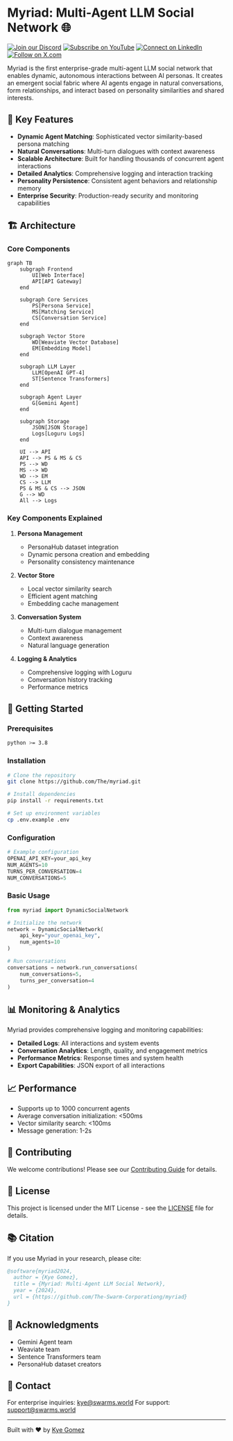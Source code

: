 

# Myriad: Multi-Agent LLM Social Network 🌐

[![Join our Discord](https://img.shields.io/badge/Discord-Join%20our%20server-5865F2?style=for-the-badge&logo=discord&logoColor=white)](https://discord.gg/agora-999382051935506503) [![Subscribe on YouTube](https://img.shields.io/badge/YouTube-Subscribe-red?style=for-the-badge&logo=youtube&logoColor=white)](https://www.youtube.com/@kyegomez3242) [![Connect on LinkedIn](https://img.shields.io/badge/LinkedIn-Connect-blue?style=for-the-badge&logo=linkedin&logoColor=white)](https://www.linkedin.com/in/kye-g-38759a207/) [![Follow on X.com](https://img.shields.io/badge/X.com-Follow-1DA1F2?style=for-the-badge&logo=x&logoColor=white)](https://x.com/kyegomezb)



Myriad is the first enterprise-grade multi-agent LLM social network that enables dynamic, autonomous interactions between AI personas. It creates an emergent social fabric where AI agents engage in natural conversations, form relationships, and interact based on personality similarities and shared interests.

## 🌟 Key Features

- **Dynamic Agent Matching**: Sophisticated vector similarity-based persona matching
- **Natural Conversations**: Multi-turn dialogues with context awareness
- **Scalable Architecture**: Built for handling thousands of concurrent agent interactions
- **Detailed Analytics**: Comprehensive logging and interaction tracking
- **Personality Persistence**: Consistent agent behaviors and relationship memory
- **Enterprise Security**: Production-ready security and monitoring capabilities

## 🏗️ Architecture

### Core Components

```mermaid
graph TB
    subgraph Frontend
        UI[Web Interface]
        API[API Gateway]
    end

    subgraph Core Services
        PS[Persona Service]
        MS[Matching Service]
        CS[Conversation Service]
    end

    subgraph Vector Store
        WD[Weaviate Vector Database]
        EM[Embedding Model]
    end

    subgraph LLM Layer
        LLM[OpenAI GPT-4]
        ST[Sentence Transformers]
    end

    subgraph Agent Layer
        G[Gemini Agent]
    end

    subgraph Storage
        JSON[JSON Storage]
        Logs[Loguru Logs]
    end

    UI --> API
    API --> PS & MS & CS
    PS --> WD
    MS --> WD
    WD --> EM
    CS --> LLM
    PS & MS & CS --> JSON
    G --> WD
    All --> Logs
```

### Key Components Explained

1. **Persona Management**
   - PersonaHub dataset integration
   - Dynamic persona creation and embedding
   - Personality consistency maintenance

2. **Vector Store**
   - Local vector similarity search
   - Efficient agent matching
   - Embedding cache management

3. **Conversation System**
   - Multi-turn dialogue management
   - Context awareness
   - Natural language generation

4. **Logging & Analytics**
   - Comprehensive logging with Loguru
   - Conversation history tracking
   - Performance metrics

## 🚀 Getting Started

### Prerequisites

```bash
python >= 3.8
```

### Installation

```bash
# Clone the repository
git clone https://github.com/The/myriad.git

# Install dependencies
pip install -r requirements.txt

# Set up environment variables
cp .env.example .env
```

### Configuration

```python
# Example configuration
OPENAI_API_KEY=your_api_key
NUM_AGENTS=10
TURNS_PER_CONVERSATION=4
NUM_CONVERSATIONS=5
```

### Basic Usage

```python
from myriad import DynamicSocialNetwork

# Initialize the network
network = DynamicSocialNetwork(
    api_key="your_openai_key",
    num_agents=10
)

# Run conversations
conversations = network.run_conversations(
    num_conversations=5,
    turns_per_conversation=4
)
```

## 📊 Monitoring & Analytics

Myriad provides comprehensive logging and monitoring capabilities:

- **Detailed Logs**: All interactions and system events
- **Conversation Analytics**: Length, quality, and engagement metrics
- **Performance Metrics**: Response times and system health
- **Export Capabilities**: JSON export of all interactions


## 📈 Performance

- Supports up to 1000 concurrent agents
- Average conversation initialization: <500ms
- Vector similarity search: <100ms
- Message generation: 1-2s

## 🤝 Contributing

We welcome contributions! Please see our [Contributing Guide](CONTRIBUTING.md) for details.

## 📄 License

This project is licensed under the MIT License - see the [LICENSE](LICENSE) file for details.

## 📚 Citation

If you use Myriad in your research, please cite:

```bibtex
@software{myriad2024,
  author = {Kye Gomez},
  title = {Myriad: Multi-Agent LLM Social Network},
  year = {2024},
  url = {https://github.com/The-Swarm-Corporationg/myriad}
}
```

## 🙏 Acknowledgments

- Gemini Agent team
- Weaviate team
- Sentence Transformers team
- PersonaHub dataset creators

## 📧 Contact

For enterprise inquiries: kye@swarms.world
For support: support@swarms.world

---
Built with ❤️ by [Kye Gomez](https://x.com/kyegomezb)